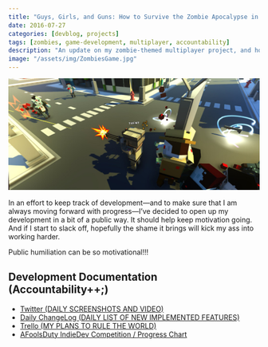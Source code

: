 ```yaml
---
title: "Guys, Girls, and Guns: How to Survive the Zombie Apocalypse in Style!"
date: 2016-07-27
categories: [devblog, projects]
tags: [zombies, game-development, multiplayer, accountability]
description: "An update on my zombie-themed multiplayer project, and how I'm using public documentation to stay motivated."
image: "/assets/img/ZombiesGame.jpg"
---
```



![ZombiesGame](/assets/img/ZombiesGame.jpg)

In an effort to keep track of development—and to make sure that I am always moving forward with progress—I’ve decided to open up my development in a bit of a public way. It should help keep motivation going. And if I start to slack off, hopefully the shame it brings will kick my ass into working harder.

Public humiliation can be so motivational!!!

## Development Documentation (Accountability++;)

- [Twitter (DAILY SCREENSHOTS AND VIDEO)](https://twitter.com/Trent_Sterling)
- [Daily ChangeLog (DAILY LIST OF NEW IMPLEMENTED FEATURES)](https://discord.gg/mxb4w6B)
- [Trello (MY PLANS TO RULE THE WORLD)](https://trello.com/b/tpXcRNGt/zombie-waves-multiplayer)
- [AFoolsDuty IndieDev Competition / Progress Chart](https://goo.gl/z2V1bz)
